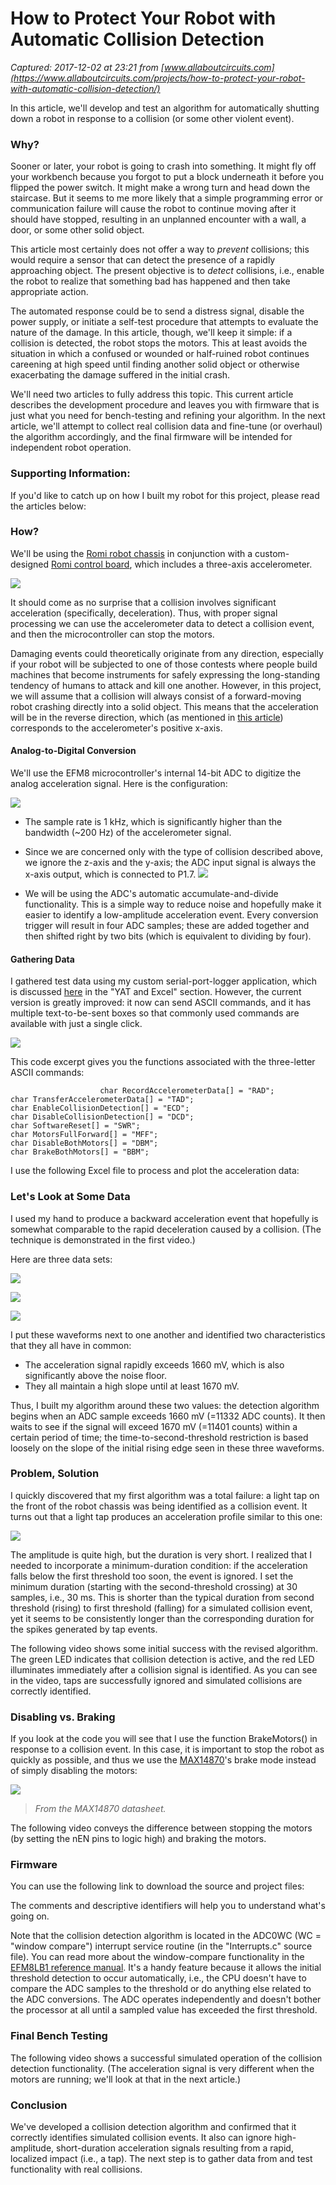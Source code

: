 # How to Protect Your Robot with Automatic Collision Detection

_Captured: 2017-12-02 at 23:21 from [www.allaboutcircuits.com](https://www.allaboutcircuits.com/projects/how-to-protect-your-robot-with-automatic-collision-detection/)_

In this article, we'll develop and test an algorithm for automatically shutting down a robot in response to a collision (or some other violent event).

### Why?

Sooner or later, your robot is going to crash into something. It might fly off your workbench because you forgot to put a block underneath it before you flipped the power switch. It might make a wrong turn and head down the staircase. But it seems to me more likely that a simple programming error or communication failure will cause the robot to continue moving after it should have stopped, resulting in an unplanned encounter with a wall, a door, or some other solid object.

This article most certainly does not offer a way to _prevent_ collisions; this would require a sensor that can detect the presence of a rapidly approaching object. The present objective is to _detect_ collisions, i.e., enable the robot to realize that something bad has happened and then take appropriate action.

The automated response could be to send a distress signal, disable the power supply, or initiate a self-test procedure that attempts to evaluate the nature of the damage. In this article, though, we'll keep it simple: if a collision is detected, the robot stops the motors. This at least avoids the situation in which a confused or wounded or half-ruined robot continues careening at high speed until finding another solid object or otherwise exacerbating the damage suffered in the initial crash.

We'll need two articles to fully address this topic. This current article describes the development procedure and leaves you with firmware that is just what you need for bench-testing and refining your algorithm. In the next article, we'll attempt to collect real collision data and fine-tune (or overhaul) the algorithm accordingly, and the final firmware will be intended for independent robot operation.

### Supporting Information:

If you'd like to catch up on how I built my robot for this project, please read the articles below:

### How?

We'll be using the [Romi robot chassis](https://www.pololu.com/category/203/romi-chassis-kits) in conjunction with a custom-designed [Romi control board](https://www.allaboutcircuits.com/projects/design-a-control-board-for-a-romi-robot-chassis/), which includes a three-axis accelerometer.

![](https://www.allaboutcircuits.com/uploads/articles/proj_autocollisiondet_photo.jpg)

It should come as no surprise that a collision involves significant acceleration (specifically, deceleration). Thus, with proper signal processing we can use the accelerometer data to detect a collision event, and then the microcontroller can stop the motors.

Damaging events could theoretically originate from any direction, especially if your robot will be subjected to one of those contests where people build machines that become instruments for safely expressing the long-standing tendency of humans to attack and kill one another. However, in this project, we will assume that a collision will always consist of a forward-moving robot crashing directly into a solid object. This means that the acceleration will be in the reverse direction, which (as mentioned in [this article](https://www.allaboutcircuits.com/projects/gathering-and-analyzing-a-robots-accelerometer-data/)) corresponds to the accelerometer's positive x-axis.

#### Analog-to-Digital Conversion

We'll use the EFM8 microcontroller's internal 14-bit ADC to digitize the analog acceleration signal. Here is the configuration:

![](https://www.allaboutcircuits.com/uploads/articles/proj_autocollisiondet_ADCconfig.JPG)

  * The sample rate is 1 kHz, which is significantly higher than the bandwidth (~200 Hz) of the accelerometer signal.
  * Since we are concerned only with the type of collision described above, we ignore the z-axis and the y-axis; the ADC input signal is always the x-axis output, which is connected to P1.7.
![](https://www.allaboutcircuits.com/uploads/articles/proj_AccData_ADCchannels.JPG)

  * We will be using the ADC's automatic accumulate-and-divide functionality. This is a simple way to reduce noise and hopefully make it easier to identify a low-amplitude acceleration event. Every conversion trigger will result in four ADC samples; these are added together and then shifted right by two bits (which is equivalent to dividing by four).

#### Gathering Data

I gathered test data using my custom serial-port-logger application, which is discussed [here](https://www.allaboutcircuits.com/projects/gathering-and-analyzing-a-robots-accelerometer-data/) in the "YAT and Excel" section. However, the current version is greatly improved: it now can send ASCII commands, and it has multiple text-to-be-sent boxes so that commonly used commands are available with just a single click.

![](https://www.allaboutcircuits.com/uploads/articles/proj_autocollisiondet_serialportapp_2.JPG)

This code excerpt gives you the functions associated with the three-letter ASCII commands:
    
    
                        char RecordAccelerometerData[] = "RAD";
    char TransferAccelerometerData[] = "TAD";
    char EnableCollisionDetection[] = "ECD";
    char DisableCollisionDetection[] = "DCD";
    char SoftwareReset[] = "SWR";
    char MotorsFullForward[] = "MFF";
    char DisableBothMotors[] = "DBM";
    char BrakeBothMotors[] = "BBM";
                      

I use the following Excel file to process and plot the acceleration data:

### Let's Look at Some Data

I used my hand to produce a backward acceleration event that hopefully is somewhat comparable to the rapid deceleration caused by a collision. (The technique is demonstrated in the first video.)

Here are three data sets:

![](https://www.allaboutcircuits.com/uploads/articles/proj_autocollisiondet_testacc1.JPG)

![](https://www.allaboutcircuits.com/uploads/articles/proj_autocollisiondet_testacc2.JPG)

![](https://www.allaboutcircuits.com/uploads/articles/proj_autocollisiondet_testacc3.JPG)

I put these waveforms next to one another and identified two characteristics that they all have in common:

  * The acceleration signal rapidly exceeds 1660 mV, which is also significantly above the noise floor.
  * They all maintain a high slope until at least 1670 mV.

Thus, I built my algorithm around these two values: the detection algorithm begins when an ADC sample exceeds 1660 mV (=11332 ADC counts). It then waits to see if the signal will exceed 1670 mV (=11401 counts) within a certain period of time; the time-to-second-threshold restriction is based loosely on the slope of the initial rising edge seen in these three waveforms.

### Problem, Solution

I quickly discovered that my first algorithm was a total failure: a light tap on the front of the robot chassis was being identified as a collision event. It turns out that a light tap produces an acceleration profile similar to this one:

![](https://www.allaboutcircuits.com/uploads/articles/proj_autocollisiondet_tap.JPG)

The amplitude is quite high, but the duration is very short. I realized that I needed to incorporate a minimum-duration condition: if the acceleration falls below the first threshold too soon, the event is ignored. I set the minimum duration (starting with the second-threshold crossing) at 30 samples, i.e., 30 ms. This is shorter than the typical duration from second threshold (rising) to first threshold (falling) for a simulated collision event, yet it seems to be consistently longer than the corresponding duration for the spikes generated by tap events.

The following video shows some initial success with the revised algorithm. The green LED indicates that collision detection is active, and the red LED illuminates immediately after a collision signal is identified. As you can see in the video, taps are successfully ignored and simulated collisions are correctly identified.

### Disabling vs. Braking

If you look at the code you will see that I use the function BrakeMotors() in response to a collision event. In this case, it is important to stop the robot as quickly as possible, and thus we use the [MAX14870](https://www.allaboutcircuits.com/electronic-components/datasheet/MAX14870ETCT-Maxim-Integrated/)'s brake mode instead of simply disabling the motors:

![](https://www.allaboutcircuits.com/uploads/articles/proj_autocollisiondet_brakemode.JPG)

> _From the MAX14870 datasheet._

The following video conveys the difference between stopping the motors (by setting the nEN pins to logic high) and braking the motors.

### Firmware

You can use the following link to download the source and project files:

The comments and descriptive identifiers will help you to understand what's going on.

Note that the collision detection algorithm is located in the ADC0WC (WC = "window compare") interrupt service routine (in the "Interrupts.c" source file). You can read more about the window-compare functionality in the [EFM8LB1 reference manual](https://www.silabs.com/documents/public/reference-manuals/EFM8LB1-RM.pdf). It's a handy feature because it allows the initial threshold detection to occur automatically, i.e., the CPU doesn't have to compare the ADC samples to the threshold or do anything else related to the ADC conversions. The ADC operates independently and doesn't bother the processor at all until a sampled value has exceeded the first threshold.

### Final Bench Testing

The following video shows a successful simulated operation of the collision detection functionality. (The acceleration signal is very different when the motors are running; we'll look at that in the next article.)

### Conclusion

We've developed a collision detection algorithm and confirmed that it correctly identifies simulated collision events. It also can ignore high-amplitude, short-duration acceleration signals resulting from a rapid, localized impact (i.e., a tap). The next step is to gather data from and test functionality with real collisions.
